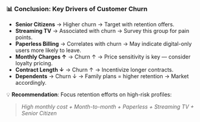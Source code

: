 ### 📊 Conclusion: Key Drivers of Customer Churn

- **Senior Citizens** → Higher churn → Target with retention offers.  
- **Streaming TV** → Associated with churn → Survey this group for pain points.  
- **Paperless Billing** → Correlates with churn → May indicate digital-only users more likely to leave.  
- **Monthly Charges ↑** → Churn ↑ → Price sensitivity is key — consider loyalty pricing.  
- **Contract Length ↓** → Churn ↑ → Incentivize longer contracts.  
- **Dependents** → Churn ↓ → Family plans = higher retention → Market accordingly.

💡 **Recommendation**: Focus retention efforts on high-risk profiles:  
> *High monthly cost + Month-to-month + Paperless + Streaming TV + Senior Citizen*